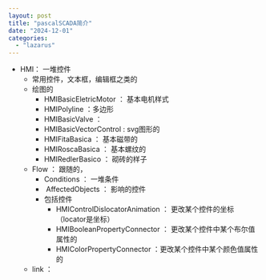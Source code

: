```yaml
---
layout: post
title: "pascalSCADA简介"
date: "2024-12-01"
categories: 
  - "lazarus"
---
```


- HMI： 一堆控件
    - 常用控件，文本框，编辑框之类的
    - 绘图的
        - HMIBasicEletricMotor ： 基本电机样式
        - HMIPolyline ：多边形
        - HMIBasicValve ：
        - HMIBasicVectorControl : svg图形的
        - HMIFitaBasica ： 基本磁带的
        - HMIRoscaBasica ： 基本螺纹的
        - HMIRedlerBasico ： 砌砖的样子
    - Flow ： 跟随的，
        - Conditions ： 一堆条件
        -  AffectedObjects ： 影响的控件
        - 包括控件
            - HMIControlDislocatorAnimation ： 更改某个控件的坐标（locator是坐标）
            - HMIBooleanPropertyConnector ： 更改某个控件中某个布尔值属性的
            - HMIColorPropertyConnector ：更改某个控件中某个颜色值属性的
    - link ：
